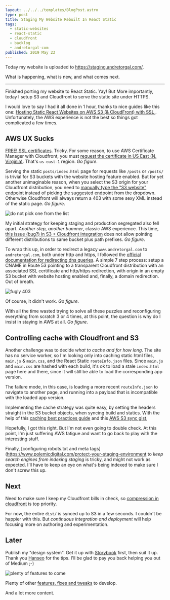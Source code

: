 ```yaml
---
layout: ../../../templates/BlogPost.astro
type: post
title: Staging My Website Rebuilt In React Static
tags:
  - static-websites
  - react-static
  - cloudfront
  - backlog
  - andretorgal-com
published: 2019 May 23
---
```


Today my website is uploaded to https://staging.andretorgal.com/.

What is happening, what is new, and what comes next.

---

Finished porting my website to React Static. Yay! But More importantly, today I setup S3 and Cloudfront to serve the static site under HTTPS.

I would love to say I had it all done in 1 hour, thanks to nice guides like this one: [Hosting Static React Websites on AWS S3 (& CloudFront) with SSL
](https://hackernoon.com/hosting-static-react-websites-on-aws-s3-cloudfront-with-ssl-924e5c134455). Unfortunately, the AWS experience is not the best so things got complicated a few times.

## AWS UX Sucks

[FREE! SSL certificates](https://hackernoon.com/getting-a-free-ssl-certificate-on-aws-a-how-to-guide-6ef29e576d22). Tricky. For some reason, to use AWS Certificate Manager with Cloudfront, you must [request the certificate in US East (N. Virginia)](https://docs.aws.amazon.com/acm/latest/userguide/acm-regions.html). That's `us-east-1` region. _Go figure_.

Serving the static `posts/index.html` page for requests like `/posts` or `/posts/` is trivial for S3 buckets with the website hosting feature enabled. But for yet another unimaginable reason, when you select the S3 origin for your Cloudfront distribution, you need to [manually type the "S3 website" endpoint](https://aws.amazon.com/premiumsupport/knowledge-center/s3-website-cloudfront-error-403/) instead of picking the suggested endpoint from the dropdown. Otherwise Cloudfront will always return a 403 with some sexy XML instead of the static page. _Go figure_.

![do not pick one from the list](/media/blog/2019-05/do-not-pick-one-from-the-list.jpg)

My initial strategy for keeping staging and production segregated also fell apart. _Another step, another bummer_, classic AWS experience. This time, [this issue (bug?) in S3 + Cloudfront integration](https://stackoverflow.com/questions/35427661/subfolder-redirect-issue-with-static-website-hosting-using-s3-cloudfront-and-or) does not allow pointing different distributions to same bucket plus path prefixes. _Go figure_.

To wrap this up, in order to redirect a legacy `www.andretorgal.com` to `andretorgal.com`, both under http and https, I followed the [official documentation for redirecting dns queries](https://docs.aws.amazon.com/Route53/latest/DeveloperGuide/tutorial-redirecting-dns-queries.html). A simple 7 step process: setup a CNAME in Route 53 pointing to a transparent Cloudfront distribution with an associated SSL certificate and http/https redirection, with origin in an empty S3 bucket with website hosting enabled and, finally, a domain redirection. Out of breath.

![fugly 403](/media/blog/2019-05/fugly-four-o-three.jpg)

Of course, it didn't work. _Go figure_.

With all the time wasted trying to solve all these puzzles and reconfiguring everything from scratch 3 or 4 times, at this point, the question is why do I insist in staying in AWS at all. _Go figure_.

## Controlling cache with Cloudfront and S3

Another challenge was to decide _what to cache and for how long_. The site has no service worker, so I'm looking only into caching static html files, `main.js` & `main.css`, and the React Static `routeInfo.json` files. Since `main.js` and `main.css` are hashed with each build, it's ok to load a stale `index.html` page here and there, since it will still be able to load the corresponding app version.

The failure mode, in this case, is loading a more recent `routeInfo.json` to navigate to another page, and running into a payload that is incompatible with the loaded app version.

Implementing the cache strategy was quite easy, by setting the headers straight in the S3 bucket objects, when syncing build and statics. With the help of this [caching best practices guide](https://jakearchibald.com/2016/caching-best-practices/) and this [AWS S3 sync gist](https://gist.github.com/kevindice/87ee5ffca9523810253de3d9a41c3ae5),

Hopefully, I got this right. But I'm not even going to double check. At this point, I'm just suffering AWS fatigue and want to go back to play with the interesting stuff.

Finally, [configuring robots.txt and meta tags](https://www.polemicdigital.com/protect-your-staging-environment to _keep search engines from indexing staging_ is tricky, and might not work as expected. I'll have to keep an eye on what's being indexed to make sure I don't screw this up.

## Next

Need to make sure I keep my Cloudfront bills in check, so [compression in cloudfront](https://medium.com/faun/this-is-how-i-reduced-my-cloudfront-bills-by-80-a7b0dfb24128) is top priority.

For now, the entire `dist/` is synced up to S3 in a few seconds. I couldn't be happier with this. But _continuous integration and deployment_ will help focusing more on authoring and experimentation.

## Later

Publish my "design system". Get it up with [Storybook](https://storybook.js.org/use-cases/) first, then suit it up. Thank you [Hanseo](https://medium.com/@hanseopark) for the tips. I'll be glad to pay you back helping you out of Medium ;-)

![plenty of features to come](/media/blog/2019-05/andretorgal-com-next.jpg)

Plenty of other [features, fixes and tweaks](/meta/project/backlog) to develop.

And a lot more content.
